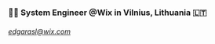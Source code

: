 ### 👨‍🚀 System Engineer @Wix in Vilnius, Lithuania 🇱🇹
###### [edgarasl@wix.com](mailto:edgarasl@wix.com)
